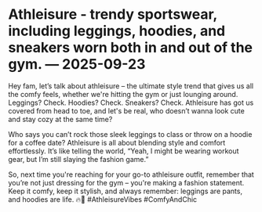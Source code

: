 # Athleisure - trendy sportswear, including leggings, hoodies, and sneakers worn both in and out of the gym. — 2025-09-23

Hey fam, let’s talk about athleisure – the ultimate style trend that gives us all the comfy feels, whether we're hitting the gym or just lounging around. Leggings? Check. Hoodies? Check. Sneakers? Check. Athleisure has got us covered from head to toe, and let's be real, who doesn’t wanna look cute and stay cozy at the same time?

Who says you can’t rock those sleek leggings to class or throw on a hoodie for a coffee date? Athleisure is all about blending style and comfort effortlessly. It’s like telling the world, “Yeah, I might be wearing workout gear, but I’m still slaying the fashion game.”

So, next time you're reaching for your go-to athleisure outfit, remember that you’re not just dressing for the gym – you're making a fashion statement. Keep it comfy, keep it stylish, and always remember: leggings are pants, and hoodies are life. 🔥💪 #AthleisureVibes #ComfyAndChic